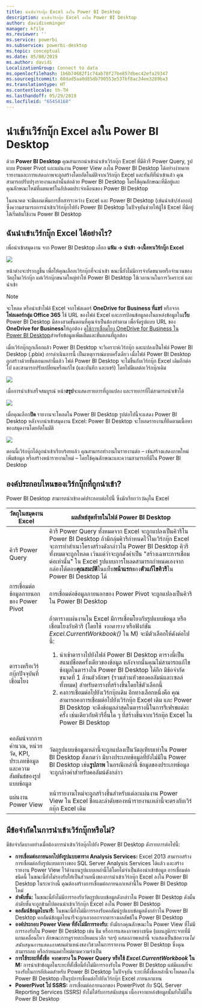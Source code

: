 ```yaml
---
title: นำเข้าเวิร์กบุ๊ก Excel ลงใน Power BI Desktop
description: นำเข้าเวิร์กบุ๊ก Excel ลงใน Power BI Desktop
author: davidiseminger
manager: kfile
ms.reviewer: ''
ms.service: powerbi
ms.subservice: powerbi-desktop
ms.topic: conceptual
ms.date: 05/08/2019
ms.author: davidi
LocalizationGroup: Connect to data
ms.openlocfilehash: 1b6b74682f1c74ab78f27be857dbec42efa29347
ms.sourcegitcommit: 60dad5aa0d85db790553e537bf8ac34ee3289ba3
ms.translationtype: HT
ms.contentlocale: th-TH
ms.lasthandoff: 05/29/2019
ms.locfileid: "65454168"
---
```

# <a name="import-excel-workbooks-into-power-bi-desktop"></a>นำเข้าเวิร์กบุ๊ก Excel ลงใน Power BI Desktop
ด้วย **Power BI Desktop** คุณสามารถนำเข้านำเข้าเวิร์กบุ๊ก Excel ที่มีคิวรี Power Query, รูปแบบ Power Pivot และแผ่นงาน Power View ลงใน Power BI Desktop ได้อย่างง่ายดาย รายงานและการแสดงภาพจะถูกสร้างโดยอัตโนมัติจากเวิร์กบุ๊ก Excel และทันทีที่นำเข้าแล้ว คุณสามารถปรับปรุงรายงานเหล่านั้นต่อด้วย Power BI Desktop โดยใช้คุณลักษณะที่มีอยู่และคุณลักษณะใหม่ที่เผยแพร่ในอัปเดตประจำเดือนของ Power BI Desktop

ในอนาคต จะมีแผนเพิ่มการสื่อสารระหว่าง Excel และ Power BI Desktop (เช่นนำเข้า/ส่งออก) ซึ่งความสามารถการนำเข้าเวิร์กบุ๊กไปยัง Power BI Desktop ในปัจจุบันช่วยให้ผู้ใช้ Excel ที่มีอยู่ ได้เริ่มต้นใช้งาน Power BI Desktop

## <a name="how-do-i-import-an-excel-workbook"></a>ฉันนำเข้าเวิร์กบุ๊ก Excel ได้อย่างไร?
เพื่อนำเข้าสมุดงาน จาก Power BI Desktop เลือก **แฟ้ม -\> นำเข้า -\>เนื้อหาเวิร์กบุ๊ก Excel**

![](media/desktop-import-excel-workbooks/importexceltopbi_1.png)

หน้าต่างจะปรากฏขึ้น เพื่อให้คุณเลือกเวิร์กบุ๊กที่จะนำเข้า ขณะนี้ยังไม่มีการจำกัดขนาดหรือจำนวนของวัตถุในเวิร์กบุ๊ก แต่เวิร์กบุ๊กขนาดใหญ่ทำให้ Power BI Desktop ใช้เวลานานในการวิเคราะห์ และนำเข้า

> [!NOTE]
> จะโหลด หรือนำเข้าไฟล์ Excel จากโฟลเดอร์ **OneDrive for Business ที่แชร์** หรือจาก**โฟลเดอร์กลุ่ม Office 365** ใช้ URL ของไฟล์ Excel และการป้อนข้อมูลลงในแหล่งข้อมูลใน**เว็บ** Power BI Desktop มีสองสามขั้นตอนที่คุณจำเป็นต้องทำตาม เพื่อจัดรูปแบบ URL ของ **OneDrive for Business**ให้ถูกต้อง ดู[ใช้การเชื่อมโยง OneDrive for Business ใน Power BI Desktop](desktop-use-onedrive-business-links.md)สำหรับข้อมูลเพิ่มเติมและขั้นตอนที่ถูกต้อง
> 
> 

เมื่อเวิร์กบุ๊กถูกเลือกแล้ว Power BI Desktop จะวิเคราะห์เวิร์กบุ๊ก และแปลงเป็นไฟล์ Power BI Desktop (.pbix) การดำเนินการนี้ เป็นเหตุการณ์แบบครั้งเดียว เมื่อไฟล์ Power BI Desktop ถูกสร้างด้วยขั้นตอนเหล่านี้แล้ว ไฟล์ Power BI Desktop จะไม่ขึ้นกับเวิร์กบุ๊ก Excel เดิมอีกต่อไป และสามารถปรับเปลี่ยนหรือแก้ไข (และบันทึก และแชร์) โดยไม่มีผลต่อเวิร์กบุ๊กเดิม

![](media/desktop-import-excel-workbooks/importexceltopbi_2.png)

เมื่อการนำเข้าเสร็จสมบูรณ์ หน้า**สรุป**จะแสดงรายการที่ถูกแปลง และรายการที่ไม่สามารถนำเข้าได้

![](media/desktop-import-excel-workbooks/importexceltopbi_3.png)

เมื่อคุณเลือก**ปิด** รายงานจะโหลดใน Power BI Desktop รูปต่อไปนี้จะแสดง Power BI Desktop หลังจากนำเข้าสมุดงาน Excel: Power BI Desktop จะโหลดรายงานที่ยึดตามเนื้อหาของสมุดงานโดยอัตโนมัติ

![](media/desktop-import-excel-workbooks/importexceltopbi_4.png)

ตอนนี้เวิร์กบุ๊กได้ถูกนำเข้าเรียบร้อยแล้ว คุณสามารถทำงานในรายงานต่อ – เช่นสร้างแสดงภาพใหม่ เพิ่มข้อมูล หรือสร้างหน้ารายงานใหม่ – โดยใช้คุณลักษณะและความสามารถที่มีใน Power BI Desktop

## <a name="which-workbook-elements-are-imported"></a>องค์ประกอบไหนของเวิร์กบุ๊กที่ถูกนำเข้า?
Power BI Desktop สามารถนำเข้าองค์ประกอบต่อไปนี้ ซึ่งมักเรียกว่า*วัตถุ*ใน Excel

| วัตถุในสมุดงาน Excel | ผลลัพธ์สุดท้ายในไฟล์ Power BI Desktop |
| --- | --- |
| คิวรี Power Query |คิวรี Power Query ทั้งหมดจาก Excel จะถูกแปลงเป็นคิวรีใน Power BI Desktop ถ้ามีกลุ่มคิวรีกำหนดไว้ในเวิร์กบุ๊ก Excel จะการทำสำเนาโครงสร้างดังกล่าวใน Power BI Desktop คิวรีทั้งหมดจะถูกโหลด เว้นแต่ว่าจะถูกตั้งค่าเป็น "สร้างเฉพาะการเชื่อมต่อเท่านั้น" ใน Excel รูปแบบการโหลดสามารถกำหนดเองจากกล่องโต้ตอบ**คุณสมบัติ**ในแท็บ**หน้าแรก**ของ**ตัวแก้ไขคิวรี**ใน Power BI Desktop ได้ |
| การเชื่อมต่อข้อมูลภายนอกของ Power Pivot |การเชื่อมต่อข้อมูลภายนอกของ Power Pivot จะถูกแปลงเป็นคิวรีใน Power BI Desktop |
| ตารางหรือเวิร์กบุ๊กปัจจุบันที่เชื่อมโยง |ถ้าตารางแผ่นงานใน Excel มีการเชื่อมโยงกับรูปแบบข้อมูล หรือเชื่อมโยงกับคิวรี (โดยใช้ *จากตาราง* หรือฟังก์ชัน *Excel.CurrentWorkbook()* ใน M) จะมีตัวเลือกให้ดังต่อไปนี้: <ol><li>นำเข้าตารางไปยังไฟล์ Power BI Desktop ตารางนี้เป็นสแนปช็อตครั้งเดียวของข้อมูล หลังจากนั้นคุณไม่สามารถแก้ไขข้อมูลในตารางใน Power BI Desktop ได้อีก มีข้อจำกัดขนาดที่ 1 ล้านตัวอักษร (รวมส่วนหัวของคอลัมน์และเซลล์ทั้งหมด) สำหรับตารางที่สร้างขึ้นโดยใช้ตัวเลือกนี้</li><li>คงการเชื่อมต่อไปยังเวิร์กบุ๊กเดิม อีกทางเลือกหนึ่งคือ คุณสามารถคงการเชื่อมต่อไปยังเวิร์กบุ๊ก Excel เดิม และ Power BI Desktop จะดึงข้อมูลล่าสุดในตารางนี้ในการรีเฟรชแต่ละครั้ง เช่นเดียวกับคิวรีอื่นใด ๆ ที่สร้างขึ้นจากเวิร์กบุ๊ก Excel ใน Power BI Desktop</li></ul> |
| คอลัมน์จากการคำนวณ, หน่วยวัด, KPI, ประเภทข้อมูล และความสัมพันธ์ของรูปแบบข้อมูล |วัตถุรูปแบบข้อมูลเหล่านี้จะถูกแปลงเป็นวัตถุเทียบเท่าใน Power BI Desktop สังเกตว่า มีบางประเภทข้อมูลที่ยังไม่มีใน Power BI Desktop เช่น**รูปภาพ** ในกรณีเหล่านี้ ข้อมูลของประเภทข้อมูลจะถูกล้างค่าสำหรับคอลัมน์ดังกล่าว |
| แผ่นงาน Power View |หน้ารายงานใหม่จะถูกสร้างขึ้นสำหรับแต่ละแผ่นงาน Power View ใน Excel ชื่อและลำดับของหน้ารายงานเหล่านี้จะตรงกับเวิร์กบุ๊ก Excel เดิม |

## <a name="are-there-any-limitations-to-importing-a-workbook"></a>มีข้อจำกัดในการนำเข้าเวิร์กบุ๊กหรือไม่?
มีข้อจำกัดบางอย่างเมื่อต้องการนำเข้าเวิร์กบุ๊กไปยัง Power BI Desktop ดังรายการต่อไปนี้:

* **การเชื่อมต่อภายนอกไปยังรูปแบบตาราง Analysis Services:** Excel 2013 สามารถสร้างการเชื่อมต่อกับรูปแบบตารางของ SQL Server Analysis Services ได้แล้ว และสร้างรายงาน Power View ไว้ด้านบนรูปแบบเหล่านี้ได้โดยไม่จำเป็นต้องนำเข้าข้อมูล การเชื่อมต่อชนิดนี้ ในขณะนี้ยังไม่รองรับให้เป็นส่วนหนึ่งของการนำเข้าเวิร์กบุ๊ก Excel ลงใน Power BI Desktop ในระหว่างนี้ คุณต้องสร้างการเชื่อมต่อภายนอกเหล่านี้ใน Power BI Desktop ใหม่
* **ลำดับชั้น:** ในขณะนี้ยังไม่มีการรองรับวัตถุรูปแบบข้อมูลดังกล่าวใน Power BI Desktop ดังนั้น ลำดับชั้นจะถูกข้ามไปตอนนำเข้าเวิร์กบุ๊ก Excel ลงใน Power BI Desktop
* **คอลัมน์ข้อมูลไบนารี:** ในขณะนี้ยังไม่มีการรองรับคอลัมน์รูปแบบข้อมูลดังกล่าวใน Power BI Desktop คอลัมน์ข้อมูลไบนารีจะถูกเอาออกจากตารางผลลัพธ์ใน Power BI Desktop
* **องค์ประกอบ Power View ที่ยังไม่มีการรองรับ:** ยังมีบางคุณลักษณะใน Power View ที่ไม่มีการรองรับใน Power BI Desktop เช่น ธีม หรือการแสดงภาพบางชนิด (แผนภูมิกระจายที่มีแกนเคลื่อนไหว ลักษณะการดูรายละเอียดแนวลึก ฯลฯ) แสดงภาพเหล่านี้ จะแสดงเป็นข้อความ*ไม่สนับสนุนการแสดงภาพ*บนตำแหน่งของวิชวลในการรายงาน Power BI Desktop ซึ่งคุณสามารถลบ หรือกำหนดค่าใหม่ตามความจำเป็น
* **การใช้ระยะที่ตั้งชื่อ** ***จากตาราง*** **ใน Power Query หรือใช้** ***Excel.CurrentWorkbook*** **ใน M:** การนำเข้าข้อมูลในระยะที่ตั้งชื่อนี้ยังไม่มีการรองรับใน Power BI Desktop แต่มีแผนที่จะรองรับในการอัปเดตสำหรับ Power BI Desktop ในปัจจุบัน ระยะที่ตั้งชื่อเหล่านี้จะโหลดลงใน Power BI Desktop เป็นรูปการเชื่อมต่อไปยังเวิร์กบุ๊ก Excel ภายนอกแทน
* **PowerPivot ไป SSRS:** การเชื่อมต่อภายนอกของ PowerPivot กับ SQL Server Reporting Services (SSRS) ยังไม่ได้รับการสนับสนุน เนื่องจากแหล่งข้อมูลนั้นยังไม่มีใน Power BI Desktop

